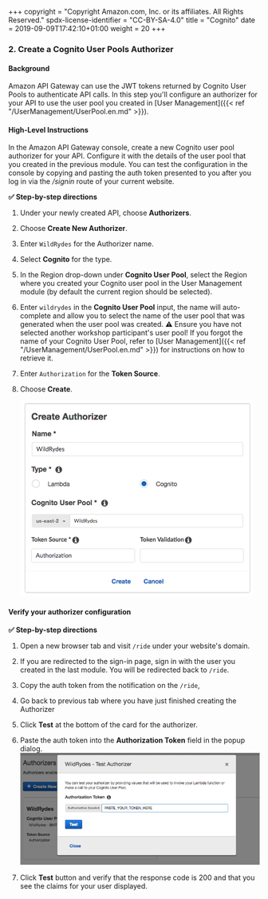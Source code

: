 +++
copyright = "Copyright Amazon.com, Inc. or its affiliates. All Rights Reserved."
spdx-license-identifier = "CC-BY-SA-4.0"
title = "Cognito"
date = 2019-09-09T17:42:10+01:00
weight = 20
+++

### 2. Create a Cognito User Pools Authorizer

#### Background
Amazon API Gateway can use the JWT tokens returned by Cognito User Pools to authenticate API calls. In this step you'll configure an authorizer for your API to use the user pool you created in [User Management]({{< ref "/UserManagement/UserPool.en.md" >}}).

#### High-Level Instructions
In the Amazon API Gateway console, create a new Cognito user pool authorizer for your API. Configure it with the details of the user pool that you created in the previous module. You can test the configuration in the console by copying and pasting the auth token presented to you after you log in via the _/signin_ route of your current website.

**:white_check_mark: Step-by-step directions**

1. Under your newly created API, choose **Authorizers**.
1. Choose **Create New Authorizer**.
1. Enter `WildRydes` for the Authorizer name.
1. Select **Cognito** for the type.
1. In the Region drop-down under **Cognito User Pool**, select the Region where you created your Cognito user pool in the User Management module (by default the current region should be selected).
1. Enter `wildrydes` in the **Cognito User Pool** input, the name will auto-complete and allow you to select the name of the user pool that was generated when the user pool was created. **:warning:** Ensure you have not selected another workshop participant's user pool! If you forgot the name of your Cognito User Pool, refer to [User Management]({{< ref "/UserManagement/UserPool.en.md" >}}) for instructions on how to retrieve it.
1. Enter `Authorization` for the **Token Source**.
1. Choose **Create**.

    ![Create user pool authorizer screenshot](/images/create-user-pool-authorizer.png)

#### Verify your authorizer configuration

**:white_check_mark: Step-by-step directions**

1. Open a new browser tab and visit `/ride` under your website's domain.
1. If you are redirected to the sign-in page, sign in with the user you created in the last module. You will be redirected back to `/ride`.
1. Copy the auth token from the notification on the `/ride`,
1. Go back to previous tab where you have just finished creating the Authorizer
1. Click **Test** at the bottom of the card for the authorizer.
1. Paste the auth token into the **Authorization Token** field in the popup dialog.
    ![Test Authorizer screenshot](/images/apigateway-test-authorizer.png)

1. Click **Test** button and verify that the response code is 200 and that you see the claims for your user displayed.

[user-management]: /usermanagement
